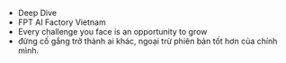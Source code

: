 - Deep Dive
- FPT AI Factory Vietnam
- Every challenge you face is an opportunity to grow
- đừng cố gắng trở thành ai khác, ngoại trừ phiên bản tốt hơn của chính mình.